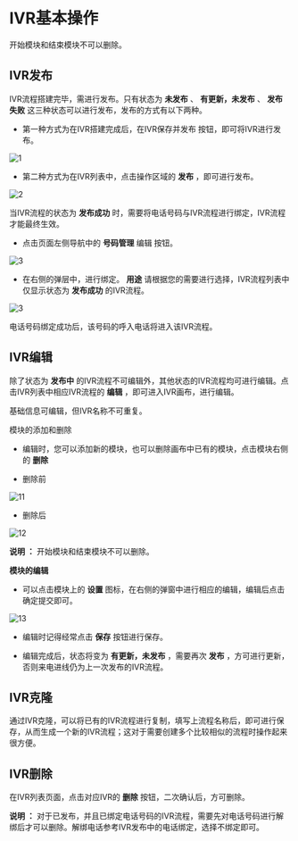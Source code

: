 IVR基本操作 
============================

开始模块和结束模块不可以删除。

IVR发布 
--------------------------

IVR流程搭建完毕，需进行发布。只有状态为 **未发布** 、 **有更新，未发布** 、 **发布失败** 这三种状态可以进行发布，发布的方式有以下两种。

* 第一种方式为在IVR搭建完成后，在IVR保存并发布 按钮，即可将IVR进行发布。

  




![1](https://static-aliyun-doc.oss-accelerate.aliyuncs.com/assets/img/zh-CN/8627978161/p263939.png)

* 第二种方式为在IVR列表中，点击操作区域的 **发布** ，即可进行发布。

  




![2](https://static-aliyun-doc.oss-accelerate.aliyuncs.com/assets/img/zh-CN/8627978161/p263940.png)

当IVR流程的状态为 **发布成功** 时，需要将电话号码与IVR流程进行绑定，IVR流程才能最终生效。

* 点击页面左侧导航中的 **号码管理** 编辑 按钮。

  




![3](https://static-aliyun-doc.oss-accelerate.aliyuncs.com/assets/img/zh-CN/8627978161/p263941.png)

* 在右侧的弹层中，进行绑定。 **用途** 请根据您的需要进行选择，IVR流程列表中仅显示状态为 **发布成功** 的IVR流程。

  




![3](https://static-aliyun-doc.oss-accelerate.aliyuncs.com/assets/img/zh-CN/8627978161/p263942.png)

电话号码绑定成功后，该号码的呼入电话将进入该IVR流程。

IVR编辑 
--------------------------

除了状态为 **发布中** 的IVR流程不可编辑外，其他状态的IVR流程均可进行编辑。点击IVR列表中相应IVR流程的 **编辑** ，即可进入IVR画布，进行编辑。

基础信息可编辑，但IVR名称不可重复。

模块的添加和删除

* 编辑时，您可以添加新的模块，也可以删除画布中已有的模块，点击模块右侧的 **删除**

  




<!-- -->

* 删除前

  




![11](https://static-aliyun-doc.oss-accelerate.aliyuncs.com/assets/img/zh-CN/9627978161/p263943.png)

* 删除后

  




![12](https://static-aliyun-doc.oss-accelerate.aliyuncs.com/assets/img/zh-CN/9627978161/p263944.png)

**说明 ：** 开始模块和结束模块不可以删除。

**模块的编辑** 

* 可以点击模块上的 **设置** 图标，在右侧的弹窗中进行相应的编辑，编辑后点击确定提交即可。

  




![13](https://static-aliyun-doc.oss-accelerate.aliyuncs.com/assets/img/zh-CN/9627978161/p263945.png)

* 编辑时记得经常点击 **保存** 按钮进行保存。

  

* 编辑完成后，状态将变为 **有更新，未发布** ，需要再次 **发布** ，方可进行更新，否则来电进线仍为上一次发布的IVR流程。

  




IVR克隆 
--------------------------

通过IVR克隆，可以将已有的IVR流程进行复制，填写上流程名称后，即可进行保存，从而生成一个新的IVR流程；这对于需要创建多个比较相似的流程时操作起来很方便。

IVR删除 
--------------------------

在IVR列表页面，点击对应IVR的 **删除** 按钮，二次确认后，方可删除。

**说明 ：** 对于已发布，并且已绑定电话号码的IVR流程，需要先对电话号码进行解绑后才可以删除。解绑电话参考IVR发布中的电话绑定，选择不绑定即可。
